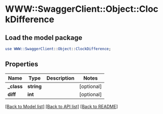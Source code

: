 # WWW::SwaggerClient::Object::ClockDifference

## Load the model package
```perl
use WWW::SwaggerClient::Object::ClockDifference;
```

## Properties
Name | Type | Description | Notes
------------ | ------------- | ------------- | -------------
**_class** | **string** |  | [optional] 
**diff** | **int** |  | [optional] 

[[Back to Model list]](../README.md#documentation-for-models) [[Back to API list]](../README.md#documentation-for-api-endpoints) [[Back to README]](../README.md)


